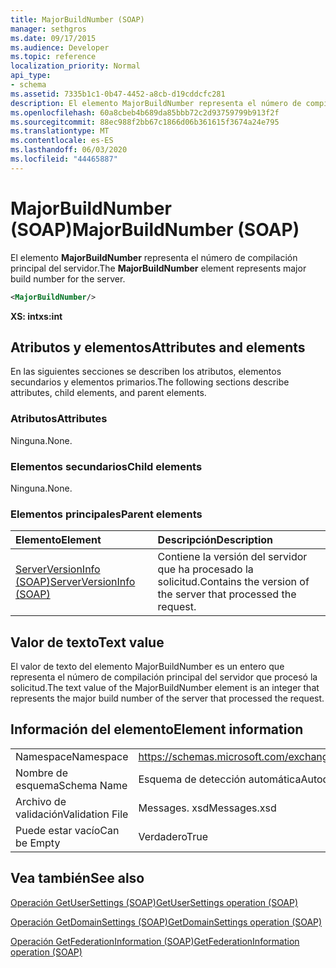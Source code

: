 ```yaml
---
title: MajorBuildNumber (SOAP)
manager: sethgros
ms.date: 09/17/2015
ms.audience: Developer
ms.topic: reference
localization_priority: Normal
api_type:
- schema
ms.assetid: 7335b1c1-0b47-4452-a8cb-d19cddcfc281
description: El elemento MajorBuildNumber representa el número de compilación principal del servidor.
ms.openlocfilehash: 60a8cbeb4b689da85bbb72c2d93759799b913f2f
ms.sourcegitcommit: 88ec988f2bb67c1866d06b361615f3674a24e795
ms.translationtype: MT
ms.contentlocale: es-ES
ms.lasthandoff: 06/03/2020
ms.locfileid: "44465887"
---
```

# <a name="majorbuildnumber-soap"></a><span data-ttu-id="444b0-103">MajorBuildNumber (SOAP)</span><span class="sxs-lookup"><span data-stu-id="444b0-103">MajorBuildNumber (SOAP)</span></span>

<span data-ttu-id="444b0-104">El elemento **MajorBuildNumber** representa el número de compilación principal del servidor.</span><span class="sxs-lookup"><span data-stu-id="444b0-104">The **MajorBuildNumber** element represents major build number for the server.</span></span> 
  
```XML
<MajorBuildNumber/>
```

 <span data-ttu-id="444b0-105">**XS: int**</span><span class="sxs-lookup"><span data-stu-id="444b0-105">**xs:int**</span></span>
## <a name="attributes-and-elements"></a><span data-ttu-id="444b0-106">Atributos y elementos</span><span class="sxs-lookup"><span data-stu-id="444b0-106">Attributes and elements</span></span>

<span data-ttu-id="444b0-107">En las siguientes secciones se describen los atributos, elementos secundarios y elementos primarios.</span><span class="sxs-lookup"><span data-stu-id="444b0-107">The following sections describe attributes, child elements, and parent elements.</span></span>
  
### <a name="attributes"></a><span data-ttu-id="444b0-108">Atributos</span><span class="sxs-lookup"><span data-stu-id="444b0-108">Attributes</span></span>

<span data-ttu-id="444b0-109">Ninguna.</span><span class="sxs-lookup"><span data-stu-id="444b0-109">None.</span></span>
  
### <a name="child-elements"></a><span data-ttu-id="444b0-110">Elementos secundarios</span><span class="sxs-lookup"><span data-stu-id="444b0-110">Child elements</span></span>

<span data-ttu-id="444b0-111">Ninguna.</span><span class="sxs-lookup"><span data-stu-id="444b0-111">None.</span></span>
  
### <a name="parent-elements"></a><span data-ttu-id="444b0-112">Elementos principales</span><span class="sxs-lookup"><span data-stu-id="444b0-112">Parent elements</span></span>

|<span data-ttu-id="444b0-113">**Elemento**</span><span class="sxs-lookup"><span data-stu-id="444b0-113">**Element**</span></span>|<span data-ttu-id="444b0-114">**Descripción**</span><span class="sxs-lookup"><span data-stu-id="444b0-114">**Description**</span></span>|
|:-----|:-----|
|[<span data-ttu-id="444b0-115">ServerVersionInfo (SOAP)</span><span class="sxs-lookup"><span data-stu-id="444b0-115">ServerVersionInfo (SOAP)</span></span>](serverversioninfo-soap.md) <br/> |<span data-ttu-id="444b0-116">Contiene la versión del servidor que ha procesado la solicitud.</span><span class="sxs-lookup"><span data-stu-id="444b0-116">Contains the version of the server that processed the request.</span></span>  <br/> |
   
## <a name="text-value"></a><span data-ttu-id="444b0-117">Valor de texto</span><span class="sxs-lookup"><span data-stu-id="444b0-117">Text value</span></span>

<span data-ttu-id="444b0-118">El valor de texto del elemento MajorBuildNumber es un entero que representa el número de compilación principal del servidor que procesó la solicitud.</span><span class="sxs-lookup"><span data-stu-id="444b0-118">The text value of the MajorBuildNumber element is an integer that represents the major build number of the server that processed the request.</span></span>
  
## <a name="element-information"></a><span data-ttu-id="444b0-119">Información del elemento</span><span class="sxs-lookup"><span data-stu-id="444b0-119">Element information</span></span>

|||
|:-----|:-----|
|<span data-ttu-id="444b0-120">Namespace</span><span class="sxs-lookup"><span data-stu-id="444b0-120">Namespace</span></span>  <br/> |https://schemas.microsoft.com/exchange/2010/Autodiscover  <br/> |
|<span data-ttu-id="444b0-121">Nombre de esquema</span><span class="sxs-lookup"><span data-stu-id="444b0-121">Schema Name</span></span>  <br/> |<span data-ttu-id="444b0-122">Esquema de detección automática</span><span class="sxs-lookup"><span data-stu-id="444b0-122">Autodiscover schema</span></span>  <br/> |
|<span data-ttu-id="444b0-123">Archivo de validación</span><span class="sxs-lookup"><span data-stu-id="444b0-123">Validation File</span></span>  <br/> |<span data-ttu-id="444b0-124">Messages. xsd</span><span class="sxs-lookup"><span data-stu-id="444b0-124">Messages.xsd</span></span>  <br/> |
|<span data-ttu-id="444b0-125">Puede estar vacío</span><span class="sxs-lookup"><span data-stu-id="444b0-125">Can be Empty</span></span>  <br/> |<span data-ttu-id="444b0-126">Verdadero</span><span class="sxs-lookup"><span data-stu-id="444b0-126">True</span></span>  <br/> |
   
## <a name="see-also"></a><span data-ttu-id="444b0-127">Vea también</span><span class="sxs-lookup"><span data-stu-id="444b0-127">See also</span></span>



[<span data-ttu-id="444b0-128">Operación GetUserSettings (SOAP)</span><span class="sxs-lookup"><span data-stu-id="444b0-128">GetUserSettings operation (SOAP)</span></span>](getusersettings-operation-soap.md)
  
[<span data-ttu-id="444b0-129">Operación GetDomainSettings (SOAP)</span><span class="sxs-lookup"><span data-stu-id="444b0-129">GetDomainSettings operation (SOAP)</span></span>](getdomainsettings-operation-soap.md)
  
[<span data-ttu-id="444b0-130">Operación GetFederationInformation (SOAP)</span><span class="sxs-lookup"><span data-stu-id="444b0-130">GetFederationInformation operation (SOAP)</span></span>](getfederationinformation-operation-soap.md)

